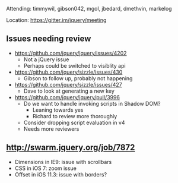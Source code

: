 Attending: timmywil, gibson042, mgol, jbedard, dmethvin, markelog

Location: https://gitter.im/jquery/meeting

## Issues needing review
* https://github.com/jquery/jquery/issues/4202
  - Not a jQuery issue
  - Perhaps could be switched to visiblity api
* https://github.com/jquery/sizzle/issues/430
  - Gibson to follow up, probably not happening
* ⁠⁠⁠https://github.com/jquery/sizzle/issues/427 
  - Dave to look at generating a new key
* https://github.com/jquery/jquery/pull/3996 
  - Do we want to handle invoking scripts in Shadow DOM?
    * Leaning towards yes
    * Richard to review more thoroughly
  - Consider dropping script evaluation in v4
  - Needs more reviewers

## http://swarm.jquery.org/job/7872 
* Dimensions in IE9: issue with scrollbars
* CSS in iOS 7: zoom issue
* Offset in iOS 11.3: issue with borders?
